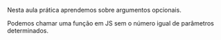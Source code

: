 Nesta aula prática aprendemos sobre argumentos opcionais.

Podemos chamar uma função em JS sem o número igual de parâmetros determinados.